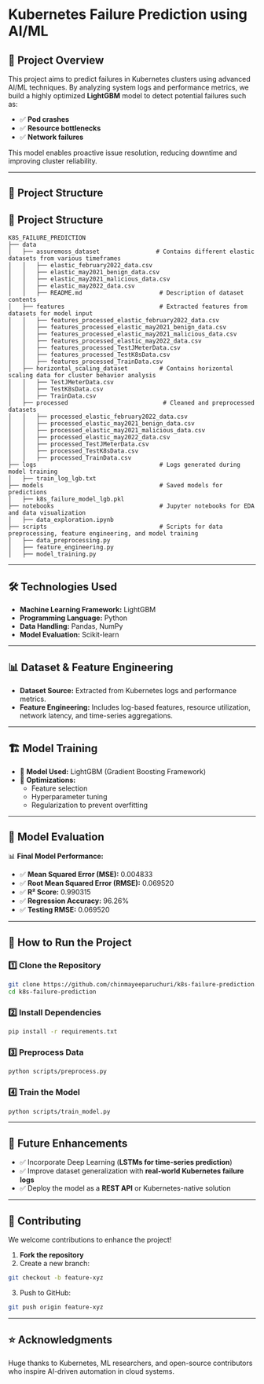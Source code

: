 #  Kubernetes Failure Prediction using AI/ML

## 📌 Project Overview
This project aims to predict failures in Kubernetes clusters using advanced AI/ML techniques. By analyzing system logs and performance metrics, we build a highly optimized **LightGBM** model to detect potential failures such as:

- ✅ **Pod crashes**
- ✅ **Resource bottlenecks**
- ✅ **Network failures**

This model enables proactive issue resolution, reducing downtime and improving cluster reliability.

---

## 📁 Project Structure

## 📁 Project Structure

```
K8S_FAILURE_PREDICTION
├── data
│   ├── assuremoss_dataset                # Contains different elastic datasets from various timeframes
│   │   ├── elastic_february2022_data.csv
│   │   ├── elastic_may2021_benign_data.csv
│   │   ├── elastic_may2021_malicious_data.csv
│   │   ├── elastic_may2022_data.csv
│   │   ├── README.md                      # Description of dataset contents
│   ├── features                           # Extracted features from datasets for model input
│   │   ├── features_processed_elastic_february2022_data.csv
│   │   ├── features_processed_elastic_may2021_benign_data.csv
│   │   ├── features_processed_elastic_may2021_malicious_data.csv
│   │   ├── features_processed_elastic_may2022_data.csv
│   │   ├── features_processed_TestJMeterData.csv
│   │   ├── features_processed_TestK8sData.csv
│   │   ├── features_processed_TrainData.csv
│   ├── horizontal_scaling_dataset         # Contains horizontal scaling data for cluster behavior analysis
│   │   ├── TestJMeterData.csv
│   │   ├── TestK8sData.csv
│   │   ├── TrainData.csv
│   ├── processed                           # Cleaned and preprocessed datasets
│   │   ├── processed_elastic_february2022_data.csv
│   │   ├── processed_elastic_may2021_benign_data.csv
│   │   ├── processed_elastic_may2021_malicious_data.csv
│   │   ├── processed_elastic_may2022_data.csv
│   │   ├── processed_TestJMeterData.csv
│   │   ├── processed_TestK8sData.csv
│   │   ├── processed_TrainData.csv
├── logs                                   # Logs generated during model training
│   ├── train_log_lgb.txt
├── models                                 # Saved models for predictions
│   ├── k8s_failure_model_lgb.pkl
├── notebooks                              # Jupyter notebooks for EDA and data visualization
│   ├── data_exploration.ipynb
├── scripts                                # Scripts for data preprocessing, feature engineering, and model training
│   ├── data_preprocessing.py
│   ├── feature_engineering.py
│   ├── model_training.py
```



---

## 🛠 Technologies Used

- **Machine Learning Framework:** LightGBM
- **Programming Language:** Python
- **Data Handling:** Pandas, NumPy
- **Model Evaluation:** Scikit-learn

---

## 📊 Dataset & Feature Engineering

-  **Dataset Source:** Extracted from Kubernetes logs and performance metrics.
-  **Feature Engineering:** Includes log-based features, resource utilization, network latency, and time-series aggregations.

---

## 🏗 Model Training

- 🚀 **Model Used:** LightGBM (Gradient Boosting Framework)
- 🔧 **Optimizations:**
  - Feature selection
  - Hyperparameter tuning
  - Regularization to prevent overfitting

---

## 🎯 Model Evaluation

📊 **Final Model Performance:**

- ✅ **Mean Squared Error (MSE):** 0.004833
- ✅ **Root Mean Squared Error (RMSE):** 0.069520
- ✅ **R² Score:** 0.990315
- ✅ **Regression Accuracy:** 96.26%
- ✅ **Testing RMSE:** 0.069520

---

## 🚀 How to Run the Project

### 1️⃣ Clone the Repository
```bash
git clone https://github.com/chinmayeeparuchuri/k8s-failure-prediction.git
cd k8s-failure-prediction
```

### 2️⃣ Install Dependencies
```bash
pip install -r requirements.txt
```

### 3️⃣ Preprocess Data
```bash
python scripts/preprocess.py
```

### 4️⃣ Train the Model
```bash
python scripts/train_model.py
```

---

## 📌 Future Enhancements

- ✅ Incorporate Deep Learning (**LSTMs for time-series prediction**)
- ✅ Improve dataset generalization with **real-world Kubernetes failure logs**
- ✅ Deploy the model as a **REST API** or Kubernetes-native solution

---

## 🤝 Contributing

We welcome contributions to enhance the project!

1. **Fork the repository**
2. Create a new branch:
```bash
git checkout -b feature-xyz
```
3. Push to GitHub:
```bash
git push origin feature-xyz
```
---

## ⭐ Acknowledgments

Huge thanks to Kubernetes, ML researchers, and open-source contributors who inspire AI-driven automation in cloud systems. 

